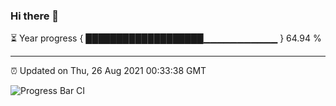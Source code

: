 ### Hi there 👋

⏳ Year progress { ███████████████████▁▁▁▁▁▁▁▁▁▁▁ } 64.94 %

---

⏰ Updated on Thu, 26 Aug 2021 00:33:38 GMT

![Progress Bar CI](https://github.com/liununu/liununu/workflows/Progress%20Bar%20CI/badge.svg)
